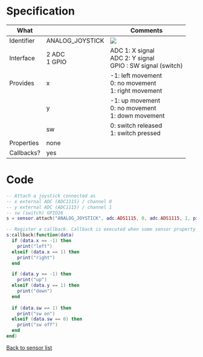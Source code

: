 # Specification

| What         |                 | Comments                   |
|--------------|-----------------|----------------------------|
| Identifier   | ANALOG_JOYSTICK | ![](http://git.whitecatboard.org/joystick.png)|
| Interface    | 2 ADC<br/>1 GPIO           | ADC 1: X signal<br/>ADC 2: Y signal<br/>GPIO : SW signal (switch) |
| Provides     | x               | -1: left movement<br/>0: no movement<br/>1: right movement         |
|              | y               | -1: up movement<br/>0: no movement<br/>1: down movement         |
|              | sw              | 0: switch released<br/>1: switch pressed        |
| Properties   | none            |                            |
| Callbacks?   | yes             |    |

# Code

```lua
-- Attach a joystick connected as
-- x external ADC (ADC1115) / channel 0
-- y external ADC (ADC1115) / channel 1
-- sw (switch) GPIO26
s = sensor.attach("ANALOG_JOYSTICK", adc.ADS1115, 0, adc.ADS1115, 1, pio.GPIO26)

-- Register a callback. Callback is executed when some sensor property changes.
s:callback(function(data)
  if (data.x == -1) then
    print("left")
  elseif (data.x == 1) then
    print("right")
  end

  if (data.y == -1) then
    print("up")
  elseif (data.y == 1) then
    print("down")
  end
  
  if (data.sw == 1) then
    print("sw on")
  elseif (data.sw == 0) then
    print("sw off")
  end
end)
```

[Back to sensor list](https://github.com/whitecatboard/Lua-RTOS-ESP32/wiki/Sensor-module#supported-sensors)